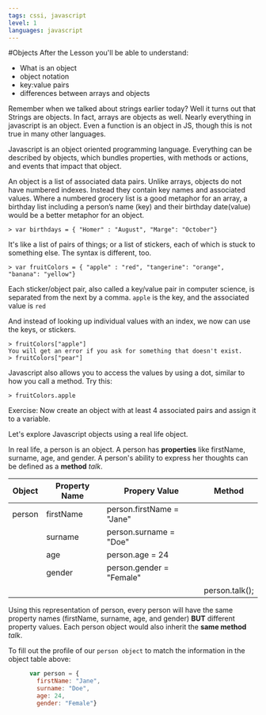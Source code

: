 ```yaml
---
tags: cssi, javascript
level: 1
languages: javascript
---
```

#Objects
After the Lesson you'll be able to understand:
+ What is an object
+ object notation
+ key:value pairs
+ differences between arrays and objects

Remember when we talked about strings earlier today? Well it turns out that Strings are objects. In fact, arrays are objects as well. Nearly everything in javascript is an object. Even a function is an object in JS, though this is not true in many other languages.

Javascript is an object oriented programming language. Everything can be described by objects, which bundles properties, with methods or actions, and events that impact that object.


An object is a list of associated data pairs. Unlike arrays, objects do not have numbered indexes. Instead they contain key names and associated values. Where a numbered grocery list is a good metaphor for an array, a birthday list including a person’s name (key) and their birthday date(value) would be a better metaphor for an object.

```
> var birthdays = { "Homer" : "August", "Marge": "October"}
```


It's like a list of pairs of things; or a list of stickers, each of which is stuck to something else. The syntax is different, too.

```
> var fruitColors = { "apple" : "red", "tangerine": "orange", "banana": "yellow"}
```

Each sticker/object pair, also called a key/value pair in computer science, is separated from the next by a comma.
`apple` is the key, and the associated value is `red`

And instead of looking up individual values with an index, we now can use the keys, or stickers.
```
> fruitColors["apple"]
You will get an error if you ask for something that doesn't exist.
> fruitColors["pear"]
```
Javascript also allows you to access the values by using a dot, similar to how you call a method. Try this:
```
> fruitColors.apple
```
Exercise: Now create an object with at least 4 associated pairs and assign it to a variable. 


Let's explore Javascript objects using a real life object.

In real life, a person is an object. A person has **properties** like firstName, surname, age, and gender. A person's ability to express her thoughts can be defined as a **method** _talk_.

Object  | Property Name        | Propery Value                    | Method |
----------|---------------------------|-------------------------------------|-------------|
person | firstName                | person.firstName = "Jane" |
            | surname                 | person.surname = "Doe"    |
            | age                         | person.age = 24                 |
            | gender                    | person.gender = "Female" |
            |                                |                                            | person.talk();


Using this representation of person, every person will have the same property names (firstName, surname, age, and gender) **BUT** different property values. Each person object would also inherit the **same method** _talk_.

To fill out the profile of our `person object` to match the information in the object table above:
      
```javascript
      var person = {
        firstName: "Jane",
        surname: "Doe",
        age: 24,
        gender: "Female"}
```
